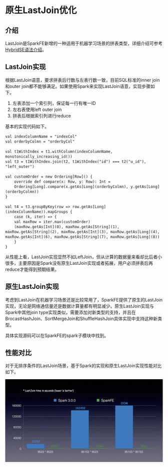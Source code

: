 # 原生LastJoin优化

## 介绍

LastJoin是SparkFE新增的一种适用于机器学习场景的拼表类型，详细介绍可参考[HybridSE语法介绍](../../hybridse/language_guide/reference.md)。

## LastJoin实现

根据LastJoin语意，要求拼表后行数与左表行数一致，目前SQL标准的inner join和outer join都不能够满足。如果使用Spark来实现LastJoin语意，实现步骤如下。

1. 左表添加一个索引列，保证每一行有唯一ID
2. 左右表使用left outer join
3. 拼表后根据索引列进行reduce

基本的实现代码如下。

```
val indexColumnName = "indexCol"
val orderbyColmn = "orderbyCol"

val t1WithIndex = t1.withColumn(indexColumnName, monotonically_increasing_id())
val t3 = t1WithIndex.join(t2, t1WithIndex("id") === t2("u_id"), "left_outer")

val customOrder = new Ordering[Row]() {
    override def compare(x: Row, y: Row): Int =
    Ordering[Long].compare(x.getAs[Long](orderbyColmn), y.getAs[Long](orderbyColmn))
}

val t4 = t3.groupByKey(row => row.getAs[Long](indexColumnName)).mapGroups {
    case (k, iter) => {
    val maxRow = iter.max(customOrder)
    (maxRow.getAs[Int](0), maxRow.getAs[String](1), maxRow.getAs[String](2), maxRow.getAs[Int](3), maxRow.getAs[Long](4), maxRow.getAs[Int](6), maxRow.getAs[String](7), maxRow.getAs[Long](8))
    }
}
```

从性能上看，LastJoin实现显然不如LeftJoin，但从计算的数据量来看却比后者小很多，主要原因是Spark没有原生LastJoin实现或者拓展，用户必须拼表后再reduce才能得到预期结果。

## 原生LastJoin实现

考虑到LastJoin在机器学习场景还是比较常用了，SparkFE提供了原生的LastJoin实现，无论是网络通信量还是数据计算量都有明显减少。原生LastJoin实现与Spark中其他join type实现类似，需要添加对新类型的支持，并且在BrocastHashJoin、SortMergeJoin和ShuffleHashJoin具体实现中支持这种新类型。

具体实现源码可以在SparkFE的spark子模块中找到。

## 性能对比

对于无排序条件的LastJoin场景，基于Spark的实现和原生LastJoin实现性能对比如下。

![](../image/../images/native_lastjoin_benchmark.png)
